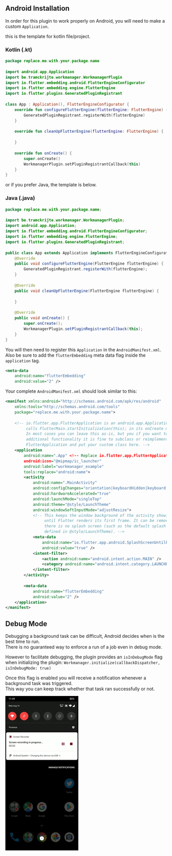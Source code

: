 ## Android Installation

In order for this plugin to work properly on Android, you will need to make a custom `Application`.  

this is the template for kotlin file/project.

### Kotlin (.kt)

```kotlin
package replace.me.with.your.package.name

import android.app.Application
import be.tramckrijte.workmanager.WorkmanagerPlugin
import io.flutter.embedding.android.FlutterEngineConfigurator
import io.flutter.embedding.engine.FlutterEngine
import io.flutter.plugins.GeneratedPluginRegistrant

class App : Application(), FlutterEngineConfigurator {
    override fun configureFlutterEngine(flutterEngine: FlutterEngine) {
        GeneratedPluginRegistrant.registerWith(flutterEngine)
    }

    override fun cleanUpFlutterEngine(flutterEngine: FlutterEngine) {

    }

    override fun onCreate() {
        super.onCreate()
        WorkmanagerPlugin.setPluginRegistrantCallback(this)
    }
}
```

or if you prefer Java, the template is below.
### Java (.java)

```java
package replace.me.with.your.package.name;

import be.tramckrijte.workmanager.WorkmanagerPlugin;
import android.app.Application;
import io.flutter.embedding.android.FlutterEngineConfigurator;
import io.flutter.embedding.engine.FlutterEngine;
import io.flutter.plugins.GeneratedPluginRegistrant;

public class App extends Application implements FlutterEngineConfigurator {
    @Override
    public void configureFlutterEngine(FlutterEngine flutterEngine) {
        GeneratedPluginRegistrant.registerWith(flutterEngine);
    }

    @Override
    public void cleanUpFlutterEngine(FlutterEngine flutterEngine) {

    }

    @Override
    public void onCreate() {
        super.onCreate();
        WorkmanagerPlugin.setPluginRegistrantCallback(this);
    }
}
```

You will then need to register this `Application` in the `AndroidManifest.xml`.  
Also be sure to add the `flutterEmbedding` meta data flag inside the `application` tag.  

```xml
<meta-data
    android:name="flutterEmbedding"
    android:value="2" />
```  

Your complete `AndroidManifest.xml` should look similar to this:  

```xml
<manifest xmlns:android="http://schemas.android.com/apk/res/android"
    xmlns:tools="http://schemas.android.com/tools"
    package="replace.me.with.your.package.name">

    <!-- io.flutter.app.FlutterApplication is an android.app.Application that
         calls FlutterMain.startInitialization(this); in its onCreate method.
         In most cases you can leave this as-is, but you if you want to provide
         additional functionality it is fine to subclass or reimplement
         FlutterApplication and put your custom class here. -->
    <application
        android:name=".App" <!-- Replace io.flutter.app.FlutterApplication with .App -->
        android:icon="@mipmap/ic_launcher"
        android:label="workmanager_example"
        tools:replace="android:name">
        <activity
            android:name=".MainActivity"
            android:configChanges="orientation|keyboardHidden|keyboard|screenSize|locale|layoutDirection|fontScale|screenLayout|density|uiMode"
            android:hardwareAccelerated="true"
            android:launchMode="singleTop"
            android:theme="@style/LaunchTheme"
            android:windowSoftInputMode="adjustResize">
            <!-- This keeps the window background of the activity showing
                 until Flutter renders its first frame. It can be removed if
                 there is no splash screen (such as the default splash screen
                 defined in @style/LaunchTheme). -->
            <meta-data
                android:name="io.flutter.app.android.SplashScreenUntilFirstFrame"
                android:value="true" />
            <intent-filter>
                <action android:name="android.intent.action.MAIN" />
                <category android:name="android.intent.category.LAUNCHER" />
            </intent-filter>
        </activity>

        <meta-data
            android:name="flutterEmbedding"
            android:value="2" />
    </application>
</manifest>
```

## Debug Mode

Debugging a background task can be difficult, Android decides when is the best time to run.  
There is no guaranteed way to enforce a run of a job even in debug mode.  

However to facilitate debugging, the plugin provides an `isInDebugMode` flag when initializing the plugin: `Workmanager.initialize(callbackDispatcher, isInDebugMode: true)`  

Once this flag is enabled you will receive a notification whenever a background task was triggered.  
This way you can keep track whether that task ran successfully or not.  

![example of android debug notification](.art/android_debug_notification.gif)
  
